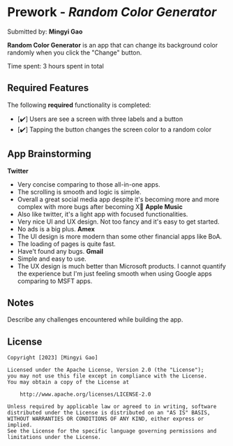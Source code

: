 # Prework - *Random Color Generator*

Submitted by: **Mingyi Gao**

**Random Color Generator** is an app that can change its background color randomly when you click the "Change" button.

Time spent: 3 hours spent in total

## Required Features

The following **required** functionality is completed:

- [✔️] Users are see a screen with three labels and a button
- [✔️] Tapping the button changes the screen color to a random color

## App Brainstorming
**Twitter**
 * Very concise comparing to those all-in-one apps.
 * The scrolling is smooth and logic is simple.
 * Overall a great social media app despite it's becoming more and more complex with more bugs after becoming X🤣
**Apple Music**
 * Also like twitter, it's a light app with focused functionalities.
 * Very nice UI and UX design. Not too fancy and it's easy to get started.
 * No ads is a big plus.
**Amex**
 * The UI design is more modern than some other financial apps like BoA.
 * The loading of pages is quite fast.
 * Have't found any bugs.
**Gmail**
 * Simple and easy to use.
 * The UX design is much better than Microsoft products. I cannot quantify the experience but I'm just feeling smooth when using Google apps comparing to MSFT apps.


## Notes

Describe any challenges encountered while building the app.

## License

    Copyright [2023] [Mingyi Gao]

    Licensed under the Apache License, Version 2.0 (the "License");
    you may not use this file except in compliance with the License.
    You may obtain a copy of the License at

        http://www.apache.org/licenses/LICENSE-2.0

    Unless required by applicable law or agreed to in writing, software
    distributed under the License is distributed on an "AS IS" BASIS,
    WITHOUT WARRANTIES OR CONDITIONS OF ANY KIND, either express or implied.
    See the License for the specific language governing permissions and
    limitations under the License.
